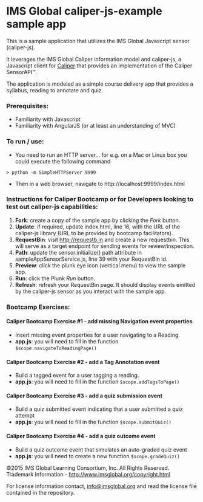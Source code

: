 # IMS Global caliper-js-example sample app

This is a sample application that utilizes the IMS Global Javascript sensor (caliper-js).

It leverages the IMS Global Caliper information model and caliper-js, a Javascript client for [Caliper](http://www.imsglobal.org) that provides an implementation of the Caliper SensorAPI™.

The application is modeled as a simple course delivery app that provides a syllabus, reading to annotate and quiz.

### Prerequisites:
* Familiarity with Javascript
* Familiarity with AngularJS (or at least an understanding of MVC)

### To run / use:
* You need to run an HTTP server... for e.g. on a Mac or Linux box you could execute the following command
```
> python -m SimpleHTTPServer 9999
```
* Then in a web browser, navigate to http://localhost:9999/index.html

### Instructions for Caliper Bootcamp or for Developers looking to test out caliper-js capabilities:
1. **Fork**: create a copy of the sample app by clicking the *Fork* button.
2. **Update**: if required, update index.html, line 16, with the URL of the caliper-js library (URL to be provided by bootcamp facilitators).
3. **RequestBin**: visit http://requestb.in and create a new requestbin. This will serve as a target endpoint for sending events for review/inspection.
4. **Path**: update the sensor.initialize() path attribute in sampleAppSensorService.js, line 39 with your RequestBin id.
5. **Preview**: click the plunk eye icon (vertical menu) to view the sample app.
6. **Run**: click the Plunk *Run* button.
7. **Refresh**: refresh your RequestBin page.  It should display events emitted by the caliper-js sensor as you interact with the sample app.

### Bootcamp Exercises:

#### Caliper Bootcamp Exercise #1 - add missing Navigation event properties
* Insert missing event properties for a user navigating to a Reading.
* **app.js**: you will need to fill in the function ```$scope.navigateToReadingPage()```

#### Caliper Bootcamp Exercise #2 - add a Tag Annotation event
* Build a tagged event for a user tagging a reading.
* **app.js**: you will need to fill in the function ```$scope.addTagsToPage()```

#### Caliper Bootcamp Exercise #3 - add a quiz submission event
* Build a quiz submitted event indicating that a user submitted a quiz attempt
* **app.js**: you will need to fill in the function ```$scope.submitQuiz()```

#### Caliper Bootcamp Exercise #4 - add a quiz outcome event
* Build a quiz outcome event that simulates an auto-graded quiz event
* **app.js**: you will need to create a new function ```$scope.gradeQuiz()```

©2015 IMS Global Learning Consortium, Inc. All Rights Reserved.  
Trademark Information - http://www.imsglobal.org/copyright.html

For license information contact, info@imsglobal.org and read the license file contained in the repository.